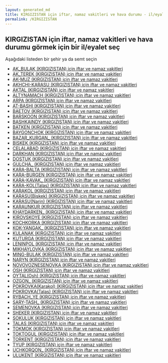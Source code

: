 ```yaml
---
layout: generated_md
title: KIRGIZISTAN için iftar, namaz vakitleri ve hava durumu - il/eyalet seç
permalink: /KIRGIZISTAN
---
```


## KIRGIZISTAN için iftar, namaz vakitleri ve hava durumu  görmek için bir il/eyalet seç

Aşağıdaki listeden bir şehir ya da semt seçin

* [AK_BULAK (KIRGIZISTAN) için iftar ve namaz vakitleri](/KIRGIZISTAN/AK_BULAK)
* [AK_TEREK (KIRGIZISTAN) için iftar ve namaz vakitleri](/KIRGIZISTAN/AK_TEREK)
* [AK-MUZ (KIRGIZISTAN) için iftar ve namaz vakitleri](/KIRGIZISTAN/AK-MUZ)
* [AKHCHI-KARASU (KIRGIZISTAN) için iftar ve namaz vakitleri](/KIRGIZISTAN/AKHCHI-KARASU)
* [AKTAL (KIRGIZISTAN) için iftar ve namaz vakitleri](/KIRGIZISTAN/AKTAL)
* [ALTYNAMACH (KIRGIZISTAN) için iftar ve namaz vakitleri](/KIRGIZISTAN/ALTYNAMACH)
* [ARPA (KIRGIZISTAN) için iftar ve namaz vakitleri](/KIRGIZISTAN/ARPA)
* [AT-BASHI (KIRGIZISTAN) için iftar ve namaz vakitleri](/KIRGIZISTAN/AT-BASHI)
* [BAETOV (KIRGIZISTAN) için iftar ve namaz vakitleri](/KIRGIZISTAN/BAETOV)
* [BARSKOON (KIRGIZISTAN) için iftar ve namaz vakitleri](/KIRGIZISTAN/BARSKOON)
* [BASHKAINDY (KIRGIZISTAN) için iftar ve namaz vakitleri](/KIRGIZISTAN/BASHKAINDY)
* [BATKEN (KIRGIZISTAN) için iftar ve namaz vakitleri](/KIRGIZISTAN/BATKEN)
* [BAYGONCHOK (KIRGIZISTAN) için iftar ve namaz vakitleri](/KIRGIZISTAN/BAYGONCHOK)
* [BAZAR_KURGAN_ (KIRGIZISTAN) için iftar ve namaz vakitleri](/KIRGIZISTAN/BAZAR_KURGAN_)
* [BISKEK (KIRGIZISTAN) için iftar ve namaz vakitleri](/KIRGIZISTAN/BISKEK)
* [CELALABAD (KIRGIZISTAN) için iftar ve namaz vakitleri](/KIRGIZISTAN/CELALABAD)
* [DARKHAN (KIRGIZISTAN) için iftar ve namaz vakitleri](/KIRGIZISTAN/DARKHAN)
* [DOSTUK (KIRGIZISTAN) için iftar ve namaz vakitleri](/KIRGIZISTAN/DOSTUK)
* [GULCHA_ (KIRGIZISTAN) için iftar ve namaz vakitleri](/KIRGIZISTAN/GULCHA_)
* [KARA-BALTA (KIRGIZISTAN) için iftar ve namaz vakitleri](/KIRGIZISTAN/KARA-BALTA)
* [KARA-BURGEN (KIRGIZISTAN) için iftar ve namaz vakitleri](/KIRGIZISTAN/KARA-BURGEN)
* [KARA-KAVAK_ (KIRGIZISTAN) için iftar ve namaz vakitleri](/KIRGIZISTAN/KARA-KAVAK_)
* [KARA-KOL(Talas) (KIRGIZISTAN) için iftar ve namaz vakitleri](/KIRGIZISTAN/KARA-KOL(Talas))
* [KARAKOL (KIRGIZISTAN) için iftar ve namaz vakitleri](/KIRGIZISTAN/KARAKOL)
* [KARASU(Biskek) (KIRGIZISTAN) için iftar ve namaz vakitleri](/KIRGIZISTAN/KARASU(Biskek))
* [KARASU(Narin) (KIRGIZISTAN) için iftar ve namaz vakitleri](/KIRGIZISTAN/KARASU(Narin))
* [KARAUNKUR (KIRGIZISTAN) için iftar ve namaz vakitleri](/KIRGIZISTAN/KARAUNKUR)
* [KHAYDARKEN_ (KIRGIZISTAN) için iftar ve namaz vakitleri](/KIRGIZISTAN/KHAYDARKEN_)
* [KIROVSKOYE (KIRGIZISTAN) için iftar ve namaz vakitleri](/KIRGIZISTAN/KIROVSKOYE)
* [KOCHKORKA (KIRGIZISTAN) için iftar ve namaz vakitleri](/KIRGIZISTAN/KOCHKORKA)
* [KOK-YANGAK_ (KIRGIZISTAN) için iftar ve namaz vakitleri](/KIRGIZISTAN/KOK-YANGAK_)
* [KULANAK (KIRGIZISTAN) için iftar ve namaz vakitleri](/KIRGIZISTAN/KULANAK)
* [KUTURGA (KIRGIZISTAN) için iftar ve namaz vakitleri](/KIRGIZISTAN/KUTURGA)
* [LENINPOL (KIRGIZISTAN) için iftar ve namaz vakitleri](/KIRGIZISTAN/LENINPOL)
* [MIKHAYLOVKA (KIRGIZISTAN) için iftar ve namaz vakitleri](/KIRGIZISTAN/MIKHAYLOVKA)
* [MING-BULAK (KIRGIZISTAN) için iftar ve namaz vakitleri](/KIRGIZISTAN/MING-BULAK)
* [NARYN (KIRGIZISTAN) için iftar ve namaz vakitleri](/KIRGIZISTAN/NARYN)
* [NOVOVOZNESENOVKA (KIRGIZISTAN) için iftar ve namaz vakitleri](/KIRGIZISTAN/NOVOVOZNESENOVKA)
* [OSH (KIRGIZISTAN) için iftar ve namaz vakitleri](/KIRGIZISTAN/OSH)
* [OYTAL(Osh) (KIRGIZISTAN) için iftar ve namaz vakitleri](/KIRGIZISTAN/OYTAL(Osh))
* [OZGON_ (KIRGIZISTAN) için iftar ve namaz vakitleri](/KIRGIZISTAN/OZGON_)
* [POKROVKA(Karakol) (KIRGIZISTAN) için iftar ve namaz vakitleri](/KIRGIZISTAN/POKROVKA(Karakol))
* [POKROVKA(Talas) (KIRGIZISTAN) için iftar ve namaz vakitleri](/KIRGIZISTAN/POKROVKA(Talas))
* [RYBACH_YE (KIRGIZISTAN) için iftar ve namaz vakitleri](/KIRGIZISTAN/RYBACH_YE)
* [SARY-TASH_ (KIRGIZISTAN) için iftar ve namaz vakitleri](/KIRGIZISTAN/SARY-TASH_)
* [SEMENOVKA (KIRGIZISTAN) için iftar ve namaz vakitleri](/KIRGIZISTAN/SEMENOVKA)
* [SHEKER (KIRGIZISTAN) için iftar ve namaz vakitleri](/KIRGIZISTAN/SHEKER)
* [SOKULUK (KIRGIZISTAN) için iftar ve namaz vakitleri](/KIRGIZISTAN/SOKULUK)
* [TALAS (KIRGIZISTAN) için iftar ve namaz vakitleri](/KIRGIZISTAN/TALAS)
* [TOKMOK (KIRGIZISTAN) için iftar ve namaz vakitleri](/KIRGIZISTAN/TOKMOK)
* [TOKTOGUL (KIRGIZISTAN) için iftar ve namaz vakitleri](/KIRGIZISTAN/TOKTOGUL)
* [TORKENT (KIRGIZISTAN) için iftar ve namaz vakitleri](/KIRGIZISTAN/TORKENT)
* [TYUP (KIRGIZISTAN) için iftar ve namaz vakitleri](/KIRGIZISTAN/TYUP)
* [UCHKORQON_ (KIRGIZISTAN) için iftar ve namaz vakitleri](/KIRGIZISTAN/UCHKORQON_)
* [ULUKENT (KIRGIZISTAN) için iftar ve namaz vakitleri](/KIRGIZISTAN/ULUKENT)
